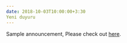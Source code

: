 ```yaml
---
date: 2018-10-03T10:00:00+3:30
Yeni duyuru
---
```

Sample announcement, Please check out [here](/).
